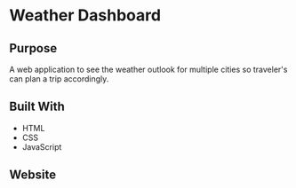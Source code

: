# Weather Dashboard

## Purpose 
A web application to see the weather outlook for multiple cities so traveler's can plan a trip accordingly.

## Built With 
* HTML 
* CSS
* JavaScript

## Website 


